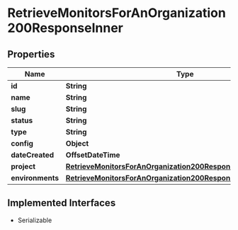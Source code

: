 

# RetrieveMonitorsForAnOrganization200ResponseInner


## Properties

| Name | Type | Description | Notes |
|------------ | ------------- | ------------- | -------------|
|**id** | **String** |  |  |
|**name** | **String** |  |  |
|**slug** | **String** |  |  |
|**status** | **String** |  |  |
|**type** | **String** |  |  |
|**config** | **Object** |  |  |
|**dateCreated** | **OffsetDateTime** |  |  |
|**project** | [**RetrieveMonitorsForAnOrganization200ResponseInnerProject**](RetrieveMonitorsForAnOrganization200ResponseInnerProject.md) |  |  |
|**environments** | [**RetrieveMonitorsForAnOrganization200ResponseInnerEnvironments**](RetrieveMonitorsForAnOrganization200ResponseInnerEnvironments.md) |  |  |


## Implemented Interfaces

* Serializable


